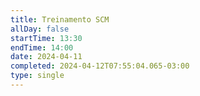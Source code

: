 ```yaml
---
title: Treinamento SCM
allDay: false
startTime: 13:30
endTime: 14:00
date: 2024-04-11
completed: 2024-04-12T07:55:04.065-03:00
type: single
---
```

